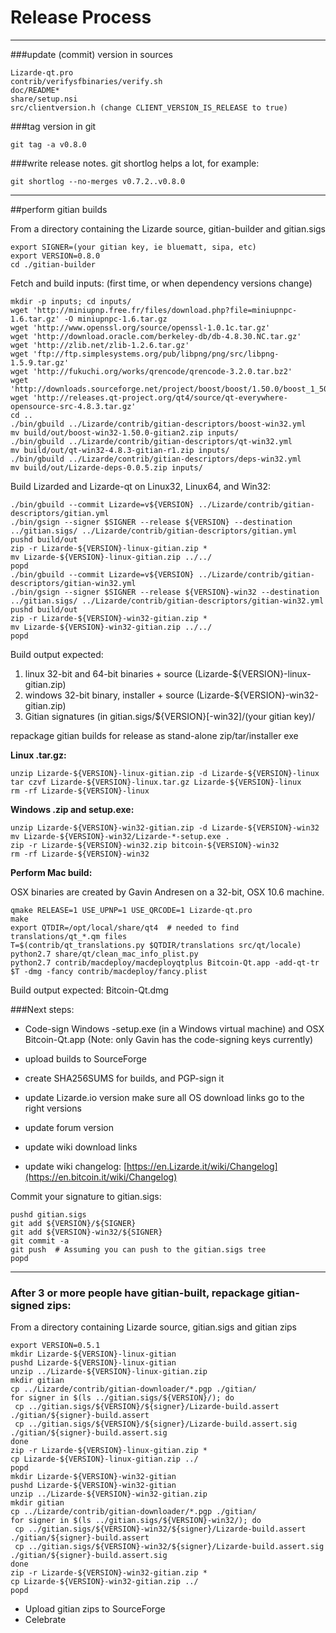 Release Process
====================

* * *

###update (commit) version in sources


	Lizarde-qt.pro
	contrib/verifysfbinaries/verify.sh
	doc/README*
	share/setup.nsi
	src/clientversion.h (change CLIENT_VERSION_IS_RELEASE to true)

###tag version in git

	git tag -a v0.8.0

###write release notes. git shortlog helps a lot, for example:

	git shortlog --no-merges v0.7.2..v0.8.0

* * *

##perform gitian builds

 From a directory containing the Lizarde source, gitian-builder and gitian.sigs
  
	export SIGNER=(your gitian key, ie bluematt, sipa, etc)
	export VERSION=0.8.0
	cd ./gitian-builder

 Fetch and build inputs: (first time, or when dependency versions change)

	mkdir -p inputs; cd inputs/
	wget 'http://miniupnp.free.fr/files/download.php?file=miniupnpc-1.6.tar.gz' -O miniupnpc-1.6.tar.gz
	wget 'http://www.openssl.org/source/openssl-1.0.1c.tar.gz'
	wget 'http://download.oracle.com/berkeley-db/db-4.8.30.NC.tar.gz'
	wget 'http://zlib.net/zlib-1.2.6.tar.gz'
	wget 'ftp://ftp.simplesystems.org/pub/libpng/png/src/libpng-1.5.9.tar.gz'
	wget 'http://fukuchi.org/works/qrencode/qrencode-3.2.0.tar.bz2'
	wget 'http://downloads.sourceforge.net/project/boost/boost/1.50.0/boost_1_50_0.tar.bz2'
	wget 'http://releases.qt-project.org/qt4/source/qt-everywhere-opensource-src-4.8.3.tar.gz'
	cd ..
	./bin/gbuild ../Lizarde/contrib/gitian-descriptors/boost-win32.yml
	mv build/out/boost-win32-1.50.0-gitian2.zip inputs/
	./bin/gbuild ../Lizarde/contrib/gitian-descriptors/qt-win32.yml
	mv build/out/qt-win32-4.8.3-gitian-r1.zip inputs/
	./bin/gbuild ../Lizarde/contrib/gitian-descriptors/deps-win32.yml
	mv build/out/Lizarde-deps-0.0.5.zip inputs/

 Build Lizarded and Lizarde-qt on Linux32, Linux64, and Win32:
  
	./bin/gbuild --commit Lizarde=v${VERSION} ../Lizarde/contrib/gitian-descriptors/gitian.yml
	./bin/gsign --signer $SIGNER --release ${VERSION} --destination ../gitian.sigs/ ../Lizarde/contrib/gitian-descriptors/gitian.yml
	pushd build/out
	zip -r Lizarde-${VERSION}-linux-gitian.zip *
	mv Lizarde-${VERSION}-linux-gitian.zip ../../
	popd
	./bin/gbuild --commit Lizarde=v${VERSION} ../Lizarde/contrib/gitian-descriptors/gitian-win32.yml
	./bin/gsign --signer $SIGNER --release ${VERSION}-win32 --destination ../gitian.sigs/ ../Lizarde/contrib/gitian-descriptors/gitian-win32.yml
	pushd build/out
	zip -r Lizarde-${VERSION}-win32-gitian.zip *
	mv Lizarde-${VERSION}-win32-gitian.zip ../../
	popd

  Build output expected:

  1. linux 32-bit and 64-bit binaries + source (Lizarde-${VERSION}-linux-gitian.zip)
  2. windows 32-bit binary, installer + source (Lizarde-${VERSION}-win32-gitian.zip)
  3. Gitian signatures (in gitian.sigs/${VERSION}[-win32]/(your gitian key)/

repackage gitian builds for release as stand-alone zip/tar/installer exe

**Linux .tar.gz:**

	unzip Lizarde-${VERSION}-linux-gitian.zip -d Lizarde-${VERSION}-linux
	tar czvf Lizarde-${VERSION}-linux.tar.gz Lizarde-${VERSION}-linux
	rm -rf Lizarde-${VERSION}-linux

**Windows .zip and setup.exe:**

	unzip Lizarde-${VERSION}-win32-gitian.zip -d Lizarde-${VERSION}-win32
	mv Lizarde-${VERSION}-win32/Lizarde-*-setup.exe .
	zip -r Lizarde-${VERSION}-win32.zip bitcoin-${VERSION}-win32
	rm -rf Lizarde-${VERSION}-win32

**Perform Mac build:**

  OSX binaries are created by Gavin Andresen on a 32-bit, OSX 10.6 machine.

	qmake RELEASE=1 USE_UPNP=1 USE_QRCODE=1 Lizarde-qt.pro
	make
	export QTDIR=/opt/local/share/qt4  # needed to find translations/qt_*.qm files
	T=$(contrib/qt_translations.py $QTDIR/translations src/qt/locale)
	python2.7 share/qt/clean_mac_info_plist.py
	python2.7 contrib/macdeploy/macdeployqtplus Bitcoin-Qt.app -add-qt-tr $T -dmg -fancy contrib/macdeploy/fancy.plist

 Build output expected: Bitcoin-Qt.dmg

###Next steps:

* Code-sign Windows -setup.exe (in a Windows virtual machine) and
  OSX Bitcoin-Qt.app (Note: only Gavin has the code-signing keys currently)

* upload builds to SourceForge

* create SHA256SUMS for builds, and PGP-sign it

* update Lizarde.io version
  make sure all OS download links go to the right versions

* update forum version

* update wiki download links

* update wiki changelog: [https://en.Lizarde.it/wiki/Changelog](https://en.bitcoin.it/wiki/Changelog)

Commit your signature to gitian.sigs:

	pushd gitian.sigs
	git add ${VERSION}/${SIGNER}
	git add ${VERSION}-win32/${SIGNER}
	git commit -a
	git push  # Assuming you can push to the gitian.sigs tree
	popd

-------------------------------------------------------------------------

### After 3 or more people have gitian-built, repackage gitian-signed zips:

From a directory containing Lizarde source, gitian.sigs and gitian zips

	export VERSION=0.5.1
	mkdir Lizarde-${VERSION}-linux-gitian
	pushd Lizarde-${VERSION}-linux-gitian
	unzip ../Lizarde-${VERSION}-linux-gitian.zip
	mkdir gitian
	cp ../Lizarde/contrib/gitian-downloader/*.pgp ./gitian/
	for signer in $(ls ../gitian.sigs/${VERSION}/); do
	 cp ../gitian.sigs/${VERSION}/${signer}/Lizarde-build.assert ./gitian/${signer}-build.assert
	 cp ../gitian.sigs/${VERSION}/${signer}/Lizarde-build.assert.sig ./gitian/${signer}-build.assert.sig
	done
	zip -r Lizarde-${VERSION}-linux-gitian.zip *
	cp Lizarde-${VERSION}-linux-gitian.zip ../
	popd
	mkdir Lizarde-${VERSION}-win32-gitian
	pushd Lizarde-${VERSION}-win32-gitian
	unzip ../Lizarde-${VERSION}-win32-gitian.zip
	mkdir gitian
	cp ../Lizarde/contrib/gitian-downloader/*.pgp ./gitian/
	for signer in $(ls ../gitian.sigs/${VERSION}-win32/); do
	 cp ../gitian.sigs/${VERSION}-win32/${signer}/Lizarde-build.assert ./gitian/${signer}-build.assert
	 cp ../gitian.sigs/${VERSION}-win32/${signer}/Lizarde-build.assert.sig ./gitian/${signer}-build.assert.sig
	done
	zip -r Lizarde-${VERSION}-win32-gitian.zip *
	cp Lizarde-${VERSION}-win32-gitian.zip ../
	popd

- Upload gitian zips to SourceForge
- Celebrate 
